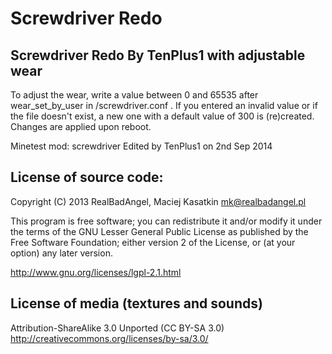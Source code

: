 Screwdriver Redo
================

Screwdriver Redo By TenPlus1 with adjustable wear
-------------------------------------------------

To adjust the wear, write a value between 0 and 65535 after wear_set_by_user in <modpath>/screwdriver.conf .
If you entered an invalid value or if the file doesn't exist, a new one with a default value of 300 is (re)created.
Changes are applied upon reboot.

Minetest mod: screwdriver
Edited by TenPlus1 on 2nd Sep 2014

License of source code:
-----------------------
Copyright (C) 2013 RealBadAngel, Maciej Kasatkin <mk@realbadangel.pl>

This program is free software; you can redistribute it and/or modify
it under the terms of the GNU Lesser General Public License as published by
the Free Software Foundation; either version 2 of the License, or
(at your option) any later version.

http://www.gnu.org/licenses/lgpl-2.1.html

License of media (textures and sounds)
--------------------------------------
Attribution-ShareAlike 3.0 Unported (CC BY-SA 3.0)                                 
http://creativecommons.org/licenses/by-sa/3.0/
